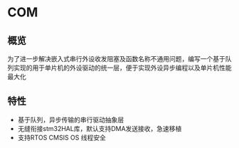 # COM

## 概览

为了进一步解决嵌入式串行外设收发阻塞及函数名称不通用问题，编写一个基于队列实现的用于单片机的外设驱动的统一层，便于实现外设异步编程以及单片机性能最大化

## 特性

* 基于队列，异步传输的串行驱动抽象层
* 无缝衔接stm32HAL库，默认支持DMA发送接收，急速移植
* 支持RTOS CMSIS OS 线程安全
